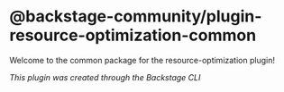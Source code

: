 # @backstage-community/plugin-resource-optimization-common

Welcome to the common package for the resource-optimization plugin!

_This plugin was created through the Backstage CLI_
